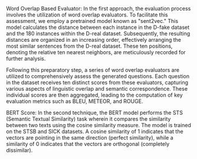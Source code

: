 
Word Overlap Based Evaluator: In the first approach, the evaluation process involves the utilization of word overlap evaluators. To facilitate this assessment, we employ a pretrained model known as "sent2vec." This model calculates the distance between each instance in the D-fake dataset and the 180 instances within the D-real dataset. Subsequently, the resulting distances are organized in an increasing order, effectively arranging the most similar sentences from the D-real dataset. These ten positions, denoting the relative ten nearest neighbors, are meticulously recorded for further analysis.

Following this preparatory step, a series of word overlap evaluators are utilized to comprehensively assess the generated questions. Each question in the dataset receives ten distinct scores from these evaluators, capturing various aspects of linguistic overlap and semantic correspondence. These individual scores are then aggregated, leading to the computation of key evaluation metrics such as BLEU, METEOR, and ROUGE.

BERT Score: In the second technique, the BERT model performs the STS (Semantic Textual Similarity) task wherein it compares the similarity between two texts using the cosine similarity measure. The model is trained on the STSB and SICK datasets. A cosine similarity of 1 indicates that the vectors are pointing in the same direction (perfect similarity), while a similarity of 0 indicates that the vectors are orthogonal (completely dissimilar).

